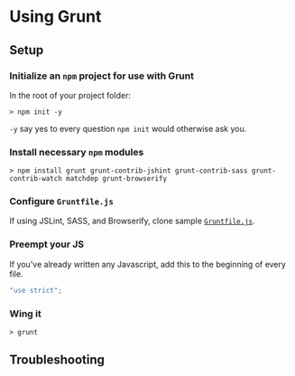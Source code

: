 # Using Grunt

## Setup

### Initialize an `npm` project for use with Grunt

In the root of your project folder:

```shell
> npm init -y
```

`-y` say yes to every question `npm init` would otherwise ask you.

### Install necessary `npm` modules

```shell
> npm install grunt grunt-contrib-jshint grunt-contrib-sass grunt-contrib-watch matchdep grunt-browserify
```

### Configure `Gruntfile.js`

If using JSLint, SASS, and Browserify, clone sample [`Gruntfile.js`](https://gist.github.com/kenziebottoms/dc4a300447652b63a29bc489670992e8).

### Preempt your JS

If you've already written any Javascript, add this to the beginning of every file.

```Javascript
"use strict";
```

### Wing it

```shell
> grunt
```

## Troubleshooting